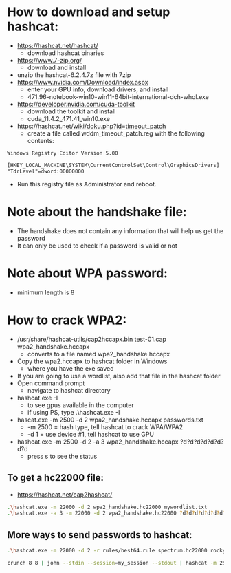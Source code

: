 # How to download and setup hashcat:
- https://hashcat.net/hashcat/
   - download hashcat binaries
- https://www.7-zip.org/
   - download and install
- unzip the hashcat-6.2.4.7z file with 7zip
- https://www.nvidia.com/Download/index.aspx
   - enter your GPU info, download drivers, and install
   - 471.96-notebook-win10-win11-64bit-international-dch-whql.exe
- https://developer.nvidia.com/cuda-toolkit
   - download the toolkit and install
   - cuda_11.4.2_471.41_win10.exe
- https://hashcat.net/wiki/doku.php?id=timeout_patch
   - create a file called wddm_timeout_patch.reg with the following contents:
```
Windows Registry Editor Version 5.00

[HKEY_LOCAL_MACHINE\SYSTEM\CurrentControlSet\Control\GraphicsDrivers]
"TdrLevel"=dword:00000000
```
- Run this registry file as Administrator and reboot.

# Note about the handshake file:
- The handshake does not contain any information that will help us get the password
- It can only be used to check if a password is valid or not

# Note about WPA password:
- minimum length is 8

# How to crack WPA2:
- /usr/share/hashcat-utils/cap2hccapx.bin test-01.cap wpa2_handshake.hccapx
   - converts to a file named wpa2_handshake.hccapx
- Copy the wpa2.hccapx to hashcat folder in Windows
   - where you have the exe saved
- If you are going to use a wordlist, also add that file in the hashcat folder
- Open command prompt
   - navigate to hashcat directory
- hashcat.exe -I
   - to see gpus available in the computer
   - if using PS, type .\hashcat.exe -I
- hascat.exe -m 2500 -d 2 wpa2_handshake.hccapx passwords.txt  
   - -m 2500 = hash type, tell hashcat to crack WPA/WPA2
   - -d 1 = use device #1, tell hashcat to use GPU
- hashcat.exe -m 2500 -d 2 -a 3 wpa2_handshake.hccapx ?d?d?d?d?d?d?d?d
   - press s to see the status

## To get a hc22000 file:
- https://hashcat.net/cap2hashcat/

``` sh
.\hashcat.exe -m 22000 -d 2 wpa2_handshake.hc22000 mywordlist.txt
.\hashcat.exe -a 3 -m 22000 -d 2 wpa2_handshake.hc22000 ?d?d?d?d?d?d?d?d?d?d
```

## More ways to send passwords to hashcat:
``` sh
.\hashcat.exe -m 22000 -d 2 -r rules/best64.rule spectrum.hc22000 rockyou.txt
```

``` sh
crunch 8 8 | john --stdin --session=my_session --stdout | hashcat -m 2500 -d 1 Jobs\BDO_firemni_wifi\handshake04.hccapx 
```
